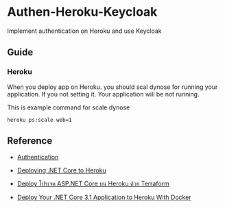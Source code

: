 # Authen-Heroku-Keycloak
Implement authentication on Heroku and use Keycloak

## Guide

### Heroku

When you deploy app on Heroku. you should scal dynose for running your application. If you not setting it. Your application will be not running.

This is example command for scale dynose
```
heroku ps:scale web=1
```

## Reference 

- [Authentication](https://github.com/rosered11/authentication)

- [Deploying .NET Core to Heroku](https://dev.to/alrobilliard/deploying-net-core-to-heroku-1lfe)

- [Deploy โปรเจค ASP.NET Core บน Heroku ด้วย Terraform](https://wk-j.medium.com/%E0%B8%A7%E0%B8%B4%E0%B8%98%E0%B8%B5-deploy-%E0%B9%82%E0%B8%9B%E0%B8%A3%E0%B9%80%E0%B8%88%E0%B8%84-asp-net-core-%E0%B8%9A%E0%B8%99-heroku-%E0%B8%94%E0%B9%89%E0%B8%A7%E0%B8%A2-terraform-1d0f47bf430f)

- [Deploy Your .NET Core 3.1 Application to Heroku With Docker](https://medium.com/swlh/deploy-your-net-core-3-1-application-to-heroku-with-docker-eb8c96948d32)